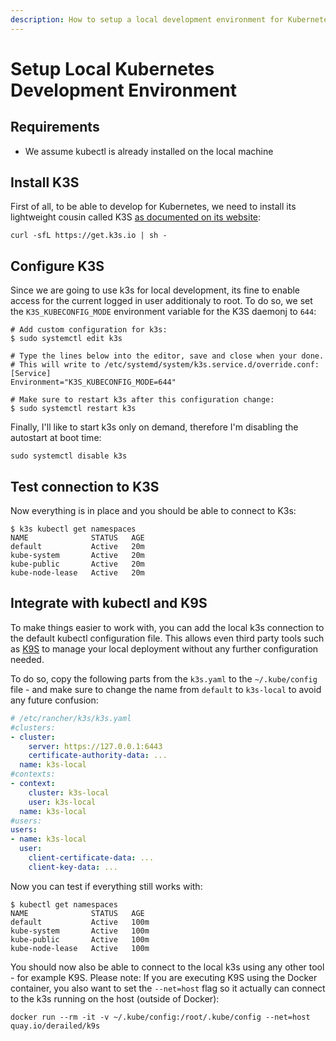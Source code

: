 ```yaml
---
description: How to setup a local development environment for Kubernetes using K3S.
---
```


# Setup Local Kubernetes Development Environment

## Requirements

- We assume kubectl is already installed on the local machine

## Install K3S

First of all, to be able to develop for Kubernetes, we need to install its lightweight cousin called K3S [as documented on its website](https://k3s.io/):

```shell
curl -sfL https://get.k3s.io | sh -
```

## Configure K3S

Since we are going to use k3s for local development, its fine to enable access for the current logged in user additionaly to root. To do so, we set the `K3S_KUBECONFIG_MODE` environment variable for the K3S daemonj to `644`:

```shell
# Add custom configuration for k3s:
$ sudo systemctl edit k3s

# Type the lines below into the editor, save and close when your done.
# This will write to /etc/systemd/system/k3s.service.d/override.conf:
[Service]
Environment="K3S_KUBECONFIG_MODE=644"

# Make sure to restart k3s after this configuration change:
$ sudo systemctl restart k3s
```

Finally, I'll like to start k3s only on demand, therefore I'm disabling the autostart at boot time:

```shell
sudo systemctl disable k3s
```

## Test connection to K3S

Now everything is in place and you should be able to connect to K3s:

```shell
$ k3s kubectl get namespaces
NAME              STATUS   AGE
default           Active   20m
kube-system       Active   20m
kube-public       Active   20m
kube-node-lease   Active   20m
```

## Integrate with kubectl and K9S

To make things easier to work with, you can add the local k3s connection to the default kubectl configuration file.
This allows even third party tools such as [K9S](https://k9scli.io/) to manage your local deployment without any further configuration needed.

To do so, copy the following parts from the `k3s.yaml` to the `~/.kube/config` file - and make sure to change the name from `default` to `k3s-local` to avoid any future confusion:

```yaml
# /etc/rancher/k3s/k3s.yaml
#clusters:
- cluster:
    server: https://127.0.0.1:6443
    certificate-authority-data: ...
  name: k3s-local
#contexts:
- context:
    cluster: k3s-local
    user: k3s-local
  name: k3s-local
#users:
users:
- name: k3s-local
  user:
    client-certificate-data: ...
    client-key-data: ...
```

Now you can test if everything still works with:

```shell
$ kubectl get namespaces
NAME              STATUS   AGE
default           Active   100m
kube-system       Active   100m
kube-public       Active   100m
kube-node-lease   Active   100m
```

You should now also be able to connect to the local k3s using any other tool - for example K9S. Please note: If you are executing K9S using the Docker container, you also want to set the `--net=host` flag so it actually can connect to the k3s running on the host (outside of Docker):

```shell
docker run --rm -it -v ~/.kube/config:/root/.kube/config --net=host quay.io/derailed/k9s
```